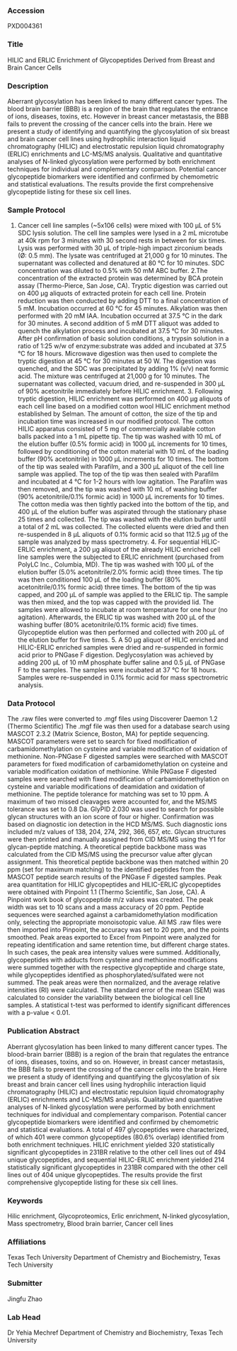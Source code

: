 ### Accession
PXD004361

### Title
HILIC and ERLIC Enrichment of Glycopeptides Derived from Breast and Brain Cancer Cells

### Description
Aberrant glycosylation has been linked to many different cancer types. The blood brain barrier (BBB) is a region of the brain that regulates the entrance of ions, diseases, toxins, etc. However in breast cancer metastasis, the BBB fails to prevent the crossing of the cancer cells into the brain. Here we present a study of identifying and quantifying the glycosylation of six breast and brain cancer cell lines using hydrophilic interaction liquid chromatography (HILIC) and electrostatic repulsion liquid chromatography (ERLIC) enrichments and LC-MS/MS analysis. Qualitative and quantitative analyses of N-linked glycosylation were performed by both enrichment techniques for individual and complementary comparison. Potential cancer glycopeptide biomarkers were identified and confirmed by chemometric and statistical evaluations. The results provide the first comprehensive glycopeptide listing for these six cell lines.

### Sample Protocol
1. Cancer cell line samples (~5x106 cells) were mixed with 100 µL of 5% SDC lysis solution. The cell line samples were lysed in a 2 mL microtube at 40k rpm for 3 minutes with 30 second rests in between for six times. Lysis was performed with 30 µL of triple-high impact zirconium beads (Ø: 0.5 mm). The lysate was centrifuged at 21,000 g for 10 minutes. The supernatant was collected and denatured at 80 °C for 10 minutes. SDC concentration was diluted to 0.5% with 50 mM ABC buffer. 2.The concentration of the extracted protein was determined by BCA protein assay (Thermo-Pierce, San Jose, CA). Tryptic digestion was carried out on 400 µg aliquots of extracted protein for each cell line. Protein reduction was then conducted by adding DTT to a final concentration of 5 mM. Incubation occurred at 60 °C for 45 minutes. Alkylation was then performed with 20 mM IAA. Incubation occurred at 37.5 °C in the dark for 30 minutes. A second addition of 5 mM DTT aliquot was added to quench the alkylation process and incubated at 37.5 °C for 30 minutes. After pH confirmation of basic solution conditions, a trypsin solution in a ratio of 1:25 w/w of enzyme:substrate was added and incubated at 37.5 °C for 18 hours. Microwave digestion was then used to complete the tryptic digestion at 45 °C for 30 minutes at 50 W. The digestion was quenched, and the SDC was precipitated by adding 1% (v/v) neat formic acid. The mixture was centrifuged at 21,000 g for 10 minutes. The supernatant was collected, vacuum dried, and re-suspended in 300 µL of 90% acetonitrile immediately before HILIC enrichment. 3. Following tryptic digestion, HILIC enrichment was performed on 400 µg aliquots of each cell line based on a modified cotton wool HILIC enrichment method established by Selman. The amount of cotton, the size of the tip and incubation time was increased in our modified protocol. The cotton HILIC apparatus consisted of 5 mg of commercially available cotton balls packed into a 1 mL pipette tip. The tip was washed with 10 mL of the elution buffer (0.5% formic acid) in 1000 µL increments for 10 times, followed by conditioning of the cotton material with 10 mL of the loading buffer (90% acetonitrile) in 1000 µL increments for 10 times. The bottom of the tip was sealed with Parafilm, and a 300 µL aliquot of the cell line sample was applied. The top of the tip was then sealed with Parafilm and incubated at 4 °C for 1-2 hours with low agitation. The Parafilm was then removed, and the tip was washed with 10 mL of washing buffer (90% acetonitrile/0.1% formic acid) in 1000 µL increments for 10 times. The cotton media was then tightly packed into the bottom of the tip, and 400 µL of the elution buffer was aspirated through the stationary phase 25 times and collected. The tip was washed with the elution buffer until a total of 2 mL was collected. The collected eluents were dried and then re-suspended in 8 µL aliquots of 0.1% formic acid so that 112.5 µg of the sample was analyzed by mass spectrometry. 4. For sequential HILIC-ERLIC enrichment, a 200 µg aliquot of the already HILIC enriched cell line samples were the subjected to ERLIC enrichment (purchased from PolyLC Inc., Columbia, MD). The tip was washed with 100 µL of the elution buffer (5.0% acetonitrile/2.0% formic acid) three times. The tip was then conditioned 100 µL of the loading buffer (80% acetonitrile/0.1% formic acid) three times. The bottom of the tip was capped, and 200 µL of sample was applied to the ERLIC tip. The sample was then mixed, and the top was capped with the provided lid. The samples were allowed to incubate at room temperature for one hour (no agitation). Afterwards, the ERLIC tip was washed with 200 µL of the washing buffer (80% acetonitrile/0.1% formic acid) five times. Glycopeptide elution was then performed and collected with 200 µL of the elution buffer for five times.  5. A 50 µg aliquot of HILIC enriched and HILIC-ERLIC enriched samples were dried and re-suspended in formic acid prior to PNGase F digestion. Deglycosylation was achieved by adding 200 µL of 10 mM phosphate buffer saline and 0.5 µL of PNGase F to the samples. The samples were incubated at 37 °C for 18 hours. Samples were re-suspended in 0.1% formic acid for mass spectrometric analysis.

### Data Protocol
The .raw files were converted to .mgf files using Discoverer Daemon 1.2 (Thermo Scientific) The .mgf file was then used for a database search using MASCOT 2.3.2 (Matrix Science, Boston, MA) for peptide sequencing. MASCOT parameters were set to search for fixed modification of carbamidomethylation on cysteine and variable modification of oxidation of methionine. Non-PNGase F digested samples were searched with MASCOT parameters for fixed modification of carbamidomethylation on cysteine and variable modification oxidation of methionine. While PNGase F digested samples were searched with fixed modification of carbamidomethylation on cysteine and variable modifications of deamidation and oxidation of methionine. The peptide tolerance for matching was set to 10 ppm. A maximum of two missed cleavages were accounted for, and the MS/MS tolerance was set to 0.8 Da. GlyPID 2.030 was used to search for possible glycan structures with an ion score of four or higher. Confirmation was based on diagnostic ion detection in the HCD MS/MS. Such diagnostic ions included m/z values of 138, 204, 274, 292, 366, 657, etc. Glycan structures were then printed and manually assigned from CID MS/MS using the Y1 for glycan-peptide matching. A theoretical peptide backbone mass was calculated from the CID MS/MS using the precursor value after glycan assignment. This theoretical peptide backbone was then matched within 20 ppm (set for maximum matching) to the identified peptides from the MASCOT peptide search results of the PNGase F digested samples. Peak area quantitation for HILIC glycopeptides and HILIC-ERLIC glycopeptides were obtained with Pinpoint 1.1 (Thermo Scientific, San Jose, CA). A Pinpoint work book of glycopeptide m/z values was created. The peak width was set to 10 scans and a mass accuracy of 20 ppm. Peptide sequences were searched against a carbamidomethylation modification only, selecting the appropriate monoisotopic value. All MS .raw files were then imported into Pinpoint, the accuracy was set to 20 ppm, and the points smoothed. Peak areas exported to Excel from Pinpoint were analyzed for repeating identification and same retention time, but different charge states. In such cases, the peak area intensity values were summed. Additionally, glycopeptides with adducts from cysteine and methionine modifications were summed together with the respective glycopeptide and charge state, while glycopeptides identified as phosphorylated/sulfated were not summed. The peak areas were then normalized, and the average relative intensities (RI) were calculated. The standard error of the mean (SEM) was calculated to consider the variability between the biological cell line samples. A statistical t-test was performed to identify significant differences with a p-value < 0.01.

### Publication Abstract
Aberrant glycosylation has been linked to many different cancer types. The blood-brain barrier (BBB) is a region of the brain that regulates the entrance of ions, diseases, toxins, and so on. However, in breast cancer metastasis, the BBB fails to prevent the crossing of the cancer cells into the brain. Here we present a study of identifying and quantifying the glycosylation of six breast and brain cancer cell lines using hydrophilic interaction liquid chromatography (HILIC) and electrostatic repulsion liquid chromatography (ERLIC) enrichments and LC-MS/MS analysis. Qualitative and quantitative analyses of N-linked glycosylation were performed by both enrichment techniques for individual and complementary comparison. Potential cancer glycopeptide biomarkers were identified and confirmed by chemometric and statistical evaluations. A total of 497 glycopeptides were characterized, of which 401 were common glycopeptides (80.6% overlap) identified from both enrichment techniques. HILIC enrichment yielded 320 statistically significant glycopeptides in 231BR relative to the other cell lines out of 494 unique glycopeptides, and sequential HILIC-ERLIC enrichment yielded 214 statistically significant glycopeptides in 231BR compared with the other cell lines out of 404 unique glycopeptides. The results provide the first comprehensive glycopeptide listing for these six cell lines.

### Keywords
Hilic enrichment, Glycoproteomics, Erlic enrichment, N-linked glycosylation, Mass spectrometry, Blood brain barrier, Cancer cell lines

### Affiliations
Texas Tech University
Department of Chemistry and Biochemistry, Texas Tech University

### Submitter
Jingfu Zhao

### Lab Head
Dr Yehia Mechref
Department of Chemistry and Biochemistry, Texas Tech University


